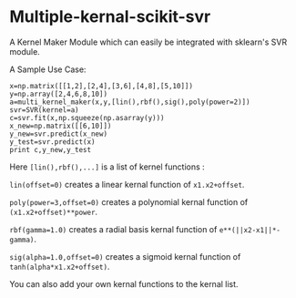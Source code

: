# Multiple-kernal-scikit-svr
A Kernel Maker Module which can easily be integrated with sklearn's SVR module.

A Sample Use Case:
```
x=np.matrix([[1,2],[2,4],[3,6],[4,8],[5,10]])
y=np.array([2,4,6,8,10])
a=multi_kernel_maker(x,y,[lin(),rbf(),sig(),poly(power=2)])
svr=SVR(kernel=a)
c=svr.fit(x,np.squeeze(np.asarray(y)))
x_new=np.matrix([[6,10]])
y_new=svr.predict(x_new)
y_test=svr.predict(x)
print c,y_new,y_test
```
Here `[lin(),rbf(),...]` is a list of kernel functions : 

`lin(offset=0)` creates a linear kernal function of `x1.x2+offset`.

`poly(power=3,offset=0)` creates a polynomial kernal function of `(x1.x2+offset)**power`.

`rbf(gamma=1.0)` creates a radial basis kernal function of `e**(||x2-x1||*-gamma)`.

`sig(alpha=1.0,offset=0)` creates a sigmoid kernal function of `tanh(alpha*x1.x2+offset)`.

You can also add your own kernal functions to the kernal list.
